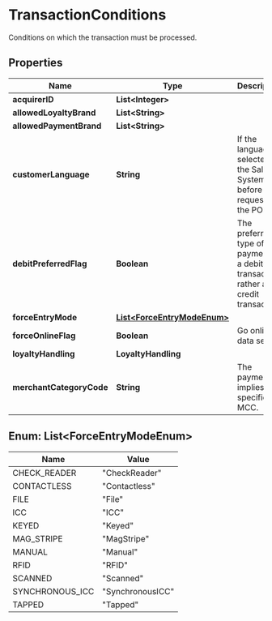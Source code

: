 

# TransactionConditions

Conditions on which the transaction must be processed.

## Properties

| Name | Type | Description | Notes |
|------------ | ------------- | ------------- | -------------|
|**acquirerID** | **List&lt;Integer&gt;** |  |  [optional] |
|**allowedLoyaltyBrand** | **List&lt;String&gt;** |  |  [optional] |
|**allowedPaymentBrand** | **List&lt;String&gt;** |  |  [optional] |
|**customerLanguage** | **String** | If the language is selected by the Sale System before the request to the POI. |  [optional] |
|**debitPreferredFlag** | **Boolean** | The preferred type of payment is a debit transaction rather a credit transaction. |  [optional] |
|**forceEntryMode** | [**List&lt;ForceEntryModeEnum&gt;**](#List&lt;ForceEntryModeEnum&gt;) |  |  [optional] |
|**forceOnlineFlag** | **Boolean** | Go online if data sent. |  [optional] |
|**loyaltyHandling** | **LoyaltyHandling** |  |  [optional] |
|**merchantCategoryCode** | **String** | The payment implies a specific MCC. |  [optional] |



## Enum: List&lt;ForceEntryModeEnum&gt;

| Name | Value |
|---- | -----|
| CHECK_READER | &quot;CheckReader&quot; |
| CONTACTLESS | &quot;Contactless&quot; |
| FILE | &quot;File&quot; |
| ICC | &quot;ICC&quot; |
| KEYED | &quot;Keyed&quot; |
| MAG_STRIPE | &quot;MagStripe&quot; |
| MANUAL | &quot;Manual&quot; |
| RFID | &quot;RFID&quot; |
| SCANNED | &quot;Scanned&quot; |
| SYNCHRONOUS_ICC | &quot;SynchronousICC&quot; |
| TAPPED | &quot;Tapped&quot; |



